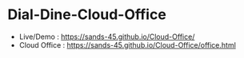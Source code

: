 # Dial-Dine-Cloud-Office
- Live/Demo : https://sands-45.github.io/Cloud-Office/
- Cloud Office : https://sands-45.github.io/Cloud-Office/office.html
